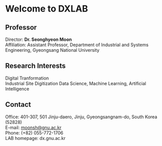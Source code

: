 # Welcome to DXLAB

## Professor

Director: **Dr. Seonghyeon Moon**  
Affiliation: Assistant Professor, Department of Industrial and Systems Engineering, Gyeongsang National University  

## Research Interests

Digital Tranformation  
Industrial Site Digitization
Data Science, Machine Learning, Artificial Intelligence  

## Contact

Office: 401-307, 501 Jinju-daero, Jinju, Gyeongsangnam-do, South Korea (52828)  
E-mail: moonsh@gnu.ac.kr  
Phone: (+82) 055-772-1706  
LAB homepage: dx.gnu.ac.kr  